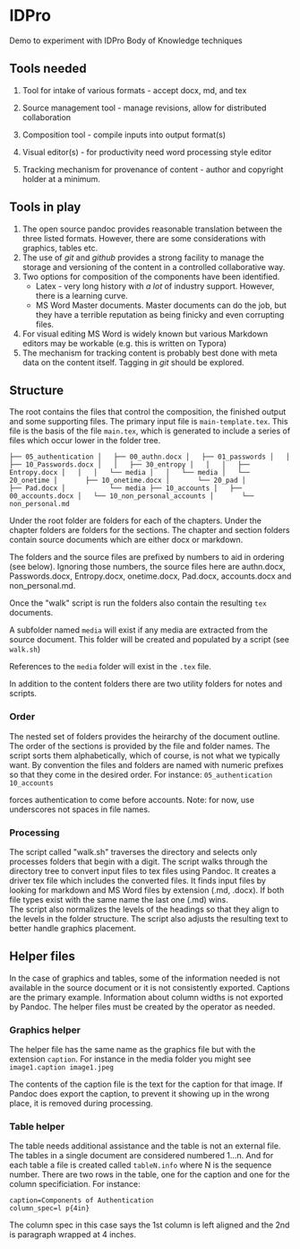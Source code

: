 # IDPro
Demo to experiment with IDPro Body of Knowledge techniques

## Tools needed
1. Tool for intake of various formats - accept docx, md, and tex
2. Source management tool - manage revisions, allow for distributed collaboration
3. Composition tool - compile inputs into output format(s)

4. Visual editor(s) - for productivity need word processing style editor
5. Tracking mechanism for provenance of content - author and copyright holder at a minimum.

## Tools in play

1. The open source pandoc provides reasonable translation between the three listed formats.  However, there are some considerations with graphics, tables etc.
2. The use of *git* and *github* provides a strong facility to manage the storage and versioning of the content in a controlled collaborative way.
3. Two options for composition of the components have been identified. 
   * Latex - very long  history with *a lot* of industry support.  However, there is a learning curve.
   * MS Word Master documents.  Master documents can do the job, but they have a terrible reputation as being finicky and even corrupting files.  
4. For visual editing MS Word is widely known but various Markdown editors may be workable (e.g. this is written on Typora)
5. The mechanism for tracking content is probably best done with meta data on the content itself.  Tagging in *git* should be explored.

## Structure

The root contains the files that control the composition, the finished output and some supporting files.  The primary input file is `main-template.tex`.  This file is the basis of the file `main.tex`, which is generated to include a series of files which occur lower in the folder tree. 



`├── 05_authentication
│   ├── 00_authn.docx
│   ├── 01_passwords
│   │   ├── 10_Passwords.docx
│   │   ├── 30_entropy
│   │   │   ├── Entropy.docx
│   │   │   └── media
│   │   └── media
│   └── 20_onetime
│       ├── 10_onetime.docx
│       └── 20_pad
│           ├── Pad.docx
│           └── media
├── 10_accounts
│   ├── 00_accounts.docx
│   └── 10_non_personal_accounts
│       └── non_personal.md`



Under the root folder are folders for each of the chapters.  Under the chapter folders are folders for the sections.  The chapter and section folders contain source documents which are either docx or markdown.

The folders and the source files are prefixed by numbers to aid in ordering (see below).  Ignoring those numbers, the source files here are authn.docx, Passwords.docx, Entropy.docx, onetime.docx, Pad.docx, accounts.docx and non_personal.md.

Once the "walk" script is run the folders also contain the resulting `tex` documents. 

A subfolder named `media` will exist if any media are extracted from the source document.  This folder will be created and populated by a script (see `walk.sh`)

References to the `media` folder will exist in the `.tex` file.

In addition to the content folders there are two utility folders for notes and scripts.
### Order
The nested set of folders provides the heirarchy of the document outline.  
The order of the sections is provided by the file and folder names.
The script sorts them alphabetically, which of course, is not what we typically want.
By convention the files and folders are named with numeric prefixes so that they come in the desired order. For instance: 
`05_authentication`
`10_accounts`

forces authentication to come before accounts. Note: for now,  use underscores not spaces in file names.

### Processing

The script called "walk.sh" traverses the directory and selects only processes folders that begin with a digit. The script walks through the directory tree to convert input files to tex files using Pandoc. It creates a driver tex file which includes the converted files. It finds input files by looking for markdown and MS Word files by extension (.md, .docx). If both file types exist with the same name the last one (.md) wins.  
The script also normalizes the levels of the headings so that they align to the levels in the folder structure.
The script also adjusts the resulting text to better handle graphics placement.

## Helper files
In the case of graphics and tables, some of the information needed is not available in the source document or it is not consistently exported.  Captions are the primary example.  Information about column widths is not exported by Pandoc. The helper files must be created by the operator as needed.

### Graphics helper
The helper file has the same name as the graphics file but with the extension `caption`.
For instance in the media folder you might see
   `image1.caption
   image1.jpeg`

The contents of the caption file is the text for the caption for that image.  If Pandoc does export the caption, to prevent it showing up in the wrong place, it is removed during processing.

### Table helper

The table needs additional assistance and the table is not an external file.  The tables in a single document are considered numbered 1...n. And for each table a file is created called `tableN.info` where N is the sequence number.  There are two rows in the table, one for the caption and one for the column specificiation. For instance:

```
caption=Components of Authentication
column_spec=l p{4in}
```

The column spec in this case says the 1st column is left aligned and the 2nd is paragraph wrapped at 4 inches.




